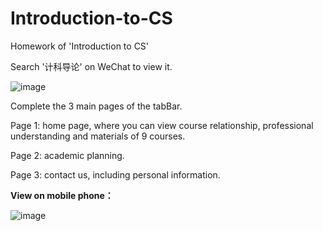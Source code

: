 # Introduction-to-CS
Homework of 'Introduction to CS'



Search '计科导论' on WeChat to view it.

![image](https://github.com/zzs-RedCocoon/Introduction-to-CS/blob/main/search_on_WeChat.png)

Complete the 3 main pages of the tabBar.

 Page 1: home page, where you can view course relationship, professional understanding and materials of 9  courses.

 Page 2: academic planning.

 Page 3: contact us, including personal information.



**View on mobile phone：**

![image](https://github.com/zzs-RedCocoon/Introduction-to-CS/blob/main/sketch.png)




